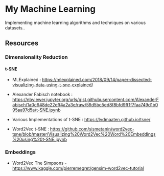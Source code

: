 # My Machine Learning

Implementing machine learning algorithms and techniques on various datasets..

## Resources

### Dimensionality Reduction

#### t-SNE

- MLExplained : https://mlexplained.com/2018/09/14/paper-dissected-visualizing-data-using-t-sne-explained/

- Alexander Fabisch notebook : https://nbviewer.jupyter.org/urls/gist.githubusercontent.com/AlexanderFabisch/1a0c648de22eff4a2a3e/raw/59d5bc5ed8f8bfd9ff1f7faa749d1b095aa97d5a/t-SNE.ipynb

- Various Implementations of t-SNE : https://lvdmaaten.github.io/tsne/

- Word2Vec t-SNE : https://github.com/sismetanin/word2vec-tsne/blob/master/Visualizing%20Word2Vec%20Word%20Embeddings%20using%20t-SNE.ipynb

### Embeddings

- Word2Vec The Simpsons - https://www.kaggle.com/pierremegret/gensim-word2vec-tutorial